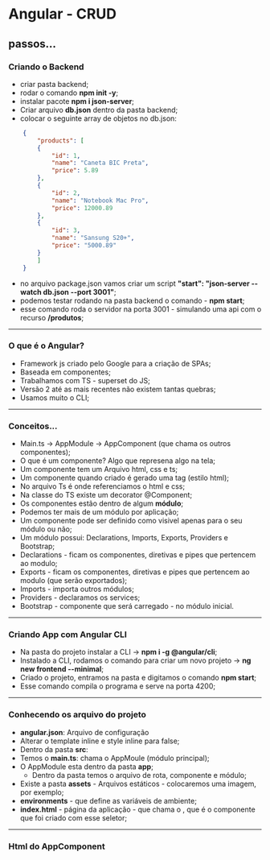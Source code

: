# Angular - CRUD

## passos...

### Criando o Backend

- criar pasta backend;
- rodar o comando **npm init -y**;
- instalar pacote **npm i json-server**;
- Criar arquivo **db.json** dentro da pasta backend;
- colocar o seguinte array de objetos no db.json:

```json
    {
        "products": [
        {
            "id": 1,
            "name": "Caneta BIC Preta",
            "price": 5.89
        },
        {
            "id": 2,
            "name": "Notebook Mac Pro",
            "price": 12000.89
        },
        {
            "id": 3,
            "name": "Sansung S20+",
            "price": "5000.89"
        }
        ]
    }
```
- no arquivo package.json vamos criar um script **"start": "json-server --watch db.json --port 3001"**;
- podemos testar rodando na pasta backend o comando - **npm start**;
- esse comando roda o servidor na porta 3001 - simulando uma api com o recurso **/produtos**;

---

### O que é o Angular?

- Framework js criado pelo Google para a criação de SPAs;
- Baseada em componentes;
- Trabalhamos com TS - superset do JS;
- Versão 2 até as mais recentes não existem tantas quebras;
- Usamos muito o CLI;

---

### Conceitos...

- Main.ts -> AppModule -> AppComponent (que chama os outros componentes);
- O que é um componente? Algo que represena algo na tela;
- Um componente tem um Arquivo html, css e ts;
- Um componente quando criado é gerado uma tag (estilo html);
- No arquivo Ts é onde referenciamos o html e css;
- Na classe do TS existe um decorator @Component;
- Os componentes estão dentro de algum **módulo**;
- Podemos ter mais de um módulo por aplicação;
- Um componente pode ser definido como visivel apenas para o seu módulo ou não;
- Um módulo possui: Declarations, Imports, Exports, Providers e Bootstrap;
- Declarations - ficam os componentes, diretivas e pipes que pertencem ao modulo;
- Exports - ficam os componentes, diretivas e pipes que pertencem ao modulo (que serão exportados);
- Imports - importa outros módulos;
- Providers - declaramos os services;
- Bootstrap - componente que será carregado - no módulo inicial.

---

### Criando App com Angular CLI

- Na pasta do projeto instalar a CLI -> **npm i -g @angular/cli**;
- Instalado a CLI, rodamos o comando para criar um novo projeto -> **ng new frontend --minimal**;
- Criado o projeto, entramos na pasta e digitamos o comando **npm start**;
- Esse comando compila o programa e serve na porta 4200;

---

### Conhecendo os arquivo do projeto

- **angular.json**: Arquivo de configuração
 - Alterar o template inline e style inline para false;
- Dentro da pasta **src**:
 - Temos o **main.ts**: chama o AppMoule (módulo principal);
 - O AppModule esta dentro da pasta **app**;
    - Dentro da pasta temos o arquivo de rota, componente e módulo;
 - Existe a pasta **assets** - Arquivos estáticos - colocaremos uma imagem, por exemplo;
 - **environments** - que define as variáveis de ambiente;
 - **index.html** - página da aplicação - que chama o <app-root>, que é o componente que foi criado com esse seletor;

 ---

 ### Html do AppComponent


